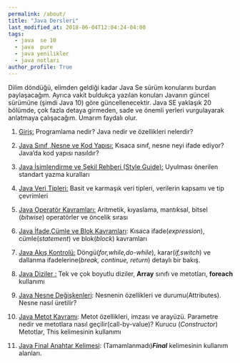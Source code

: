 ```yaml
---
permalink: /about/
title: "Java Dersleri"
last_modified_at: 2018-06-04T12:04:24-04:00
tags:
  - java  se 10
  - java  pure
  - java yenilikler
  - java notları
author_profile: True
---
```




Dilim döndüğü, elimden geldiği kadar Java Se sürüm konularını burdan paylaşacağım. Ayrıca vakit buldukça yazılan konuları Javanın güncel sürümüne (şimdi Java 10) göre güncellenecektir. Java SE yaklaşık 20 bölümde, çok fazla detaya girmeden, sade ve önemli yerleri vurgulayarak anlatmaya çalışacağım. Umarım faydalı olur.

1.  [Giriş:](https://baykoch.github.io/blog/java/java-se-giri%C5%9F/) Programlama nedir? Java nedir ve özellikleri nelerdir? 

2.  [Java Sınıf ,Nesne ve Kod Yapısı:](https://baykoch.github.io/blog/java/java-s%C4%B1n%C4%B1f-nesne-ve-kod-yap%C4%B1s%C4%B1/) Kısaca sınıf, nesne neyi ifade ediyor? Java’da kod yapısı nasıldır?

3.  [Java İsimlendirme ve Şekil Rehberi (Style Guide):](https://baykoch.github.io/blog/java/java-isimlendirme/) Uyulması önerilen standart yazma kuralları

4. [Java Veri Tipleri:](https://baykoch.github.io/blog/java/java-veri-tipleri/) Basit ve karmaşık veri tipleri, verilerin kapsamı ve tip çevrimleri

5. [Java Operatör Kavramları:](https://baykoch.github.io/blog/java/java-operator/) Aritmetik, kıyaslama, mantıksal, bitsel (*bitwise*) operatörler ve öncelik sırası

6. [Java İfade,Cümle ve Blok Kavramları](https://baykoch.github.io/blog/java/java-ifadeler-bloklar/): Kısaca ifade(*expression*), cümle(*statement*) ve blok(*block*) kavramları

7. [Java Akış Kontrolü:](https://baykoch.github.io/blog/java/java-control-flow-statements/) Döngü(*for,while,do-while*), karar(*if,switch*) ve dallanma ifadelerine(*break, continue, return*) detaylı bir bakış.

8. [Java Diziler :](https://baykoch.github.io/blog/java/java-arrays/) Tek ve çok boyutlu diziler, **Array** sınıfı ve metotları, **foreach** kullanımı

9. [Java Nesne Değişkenleri](https://baykoch.github.io/blog/java/java-object-create-attribute/): Nesnenin özellikleri ve durumu(Attributes). Nesne nasıl üretilir?

10. [Java Metot Kavramı](https://baykoch.github.io/blog/java/java-method/): Metot özellikleri, imzası ve arayüzü. Parametre nedir ve metotlara nasıl geçilir(call-by-value)? Kurucu (*Constructor*) Metotlar, This kelimesinin kullanımı

11.  [Java Final Anahtar Kelimesi](https://baykoch.github.io/blog/java/java-final-keyword/): (Tamamlanmadı)***Final*** kelimesinin kullanım alanları.

